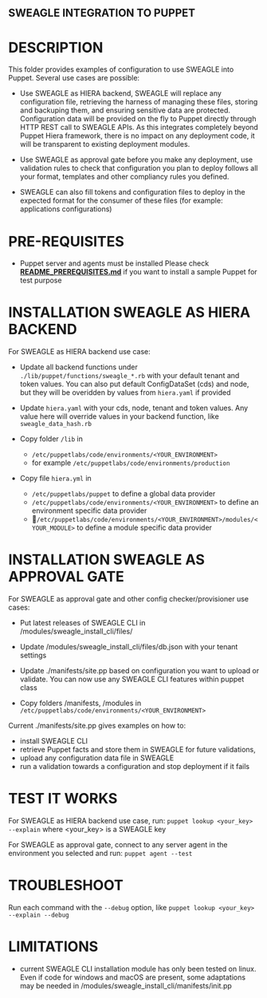 ## SWEAGLE INTEGRATION TO PUPPET


# DESCRIPTION

This folder provides examples of configuration to use SWEAGLE into Puppet.
Several use cases are possible:

- Use SWEAGLE as HIERA backend, SWEAGLE will replace any configuration file, retrieving the harness of managing these files, storing and backuping them, and ensuring sensitive data are protected. Configuration data will be provided on the fly to Puppet directly through HTTP REST call to SWEAGLE APIs. As this integrates completely beyond Puppet Hiera framework, there is no impact on any deployment code, it will be transparent to existing deployment modules.

- Use SWEAGLE as approval gate before you make any deployment, use validation rules to check that configuration you plan to deploy follows all your format, templates and other compliancy rules you defined.

- SWEAGLE can also fill tokens and configuration files to deploy in the expected format for the consumer of these files (for example: applications configurations)


# PRE-REQUISITES

- Puppet server and agents must be installed
Please check [**README_PREREQUISITES.md**](./README_PREREQUISITES.md) if you want to install a sample Puppet for test purpose


# INSTALLATION SWEAGLE AS HIERA BACKEND

For SWEAGLE as HIERA backend use case:
- Update all backend functions under `./lib/puppet/functions/sweagle_*.rb` with your default tenant and token values. You can also put default ConfigDataSet (cds) and node, but they will be overidden by values from `hiera.yaml` if provided

- Update `hiera.yaml` with your cds, node, tenant and token values. Any value here will override values in your backend function, like `sweagle_data_hash.rb`

- Copy folder `/lib` in
    - `/etc/puppetlabs/code/environments/<YOUR_ENVIRONMENT>`
    - for example `/etc/puppetlabs/code/environments/production`

- Copy file `hiera.yml` in
    - `/etc/puppetlabs/puppet` to define a global data provider
    - `/etc/puppetlabs/code/environments/<YOUR_ENVIRONMENT>` to define an environment specific data provider
    - `/etc/puppetlabs/code/environments/<YOUR_ENVIRONMENT>/modules/<YOUR_MODULE>` to define a module specific data provider


# INSTALLATION SWEAGLE AS APPROVAL GATE

For SWEAGLE as approval gate and other config checker/provisioner use cases:
- Put latest releases of SWEAGLE CLI in /modules/sweagle_install_cli/files/

- Update /modules/sweagle_install_cli/files/db.json with your tenant settings

- Update ./manifests/site.pp based on configuration you want to upload or validate. You can now use any SWEAGLE CLI features within puppet class

- Copy folders /manifests, /modules in `/etc/puppetlabs/code/environments/<YOUR_ENVIRONMENT>`

Current ./manifests/site.pp gives examples on how to:
- install SWEAGLE CLI
- retrieve Puppet facts and store them in SWEAGLE for future validations,
- upload any configuration data file in SWEAGLE
- run a validation towards a configuration and stop deployment if it fails


# TEST IT WORKS

For SWEAGLE as HIERA backend use case, run:
`puppet lookup <your_key> --explain`
where <your_key> is a SWEAGLE key

For SWEAGLE as approval gate, connect to any server agent in the environment you selected and run:
`puppet agent --test`


# TROUBLESHOOT

Run each command with the `--debug` option, like `puppet lookup <your_key> --explain --debug`


# LIMITATIONS

- current SWEAGLE CLI installation module has only been tested on linux. Even if code for windows and macOS are present, some adaptations may be needed in /modules/sweagle_install_cli/manifests/init.pp
